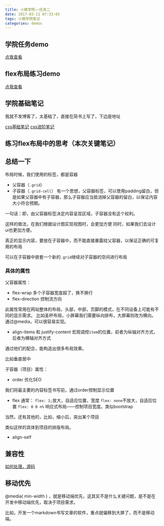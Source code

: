 ```yaml
---
title: 小微学院——任务二
date: 2017-03-11 07:33:03
tags: 小薇学院笔记
categories: demos
---
```


## 学院任务demo

[点我查看](/demos/小薇学院/任务二/content.html)

## flex布局练习demo

[点我查看](/demos/小薇学院/任务二/flex布局练习.html)

## 学院基础笔记

我就不发博客了，太基础了，直接在简书上写了，下边是地址

[css基础笔记](http://www.jianshu.com/p/ca44ba5c8505)
[css进阶笔记](http://www.jianshu.com/p/48cd9d3819be)

## 练习flex布局中的思考（本次关键笔记）

<!-- more -->

## 总结一下

布局时候，我们使用的标签，都是容器
- 父容器（`.grid`）
- 子容器（`.grid-cell`）
有一个思想，父容器标签，可以使用padding留白，但是如果父容器中有子容器，那么子容器应当抵消掉父容器的留白，以保证内容大小符合预期。

一句话：即，由父容器标签决定内容呈现区域，子容器没有这个权利。

这样的做法，在我们根据设计图实现视图时，会更加方便
同时，如果我们去设计ui也更加方便。

真正的显示内容，要放在子容器中，而不能直接暴露给父容器，以保证正确的可复用的布局

可以在子容器中嵌套一个新的`.grid`继续对子容器的空间进行布局

### 具体的属性

父容器属性：
- flex-wrap
多个子容器宽度超了，换不换行
- flex-direction
控制流方向

此属性常用在网站整体的布局，头部，中部，页脚的模式，在不同设备上可能有不同的显示需求。
比如圣杯布局，小屏幕我们需要纵向排布，大屏幕则改为横向。
通过@media，可以很容易实现。

- align-items 和 justify-content
宏观调控`item`的位置，前者为纵轴对齐方式，后者为横轴对齐方式

通过他们的配合，能构造出很多布局效果。

比如垂直居中

子容器（项目）属性：
- order
优化SEO

我们将最主要的内容标签书写前，通过order控制显示位置

- flex
通常：
`flex: 1;`放大，自适应位置，宽度
`flex: none`不放大，自适应位置
`flex: 0 0 n%` 响应式布局——控制项目宽度。类似bootstrap

当然，还有其他的，比如，缩小后，突出某个项目

类似这样的具体到项目的排版布局。

- align-self

## 兼容性

[如何处理，源码](https://github.com/philipwalton/solved-by-flexbox/blob/master/assets/css/components/holy-grail.css)

## 移动优先

@media( min-width ) ，就是移动端优先，这其实不是什么关键问题，是不是在开发中移动端优先，取决于项目需求。

比如，开发一个markdown书写文章的软件，重点就偏移到大屏了，而不是移动端。